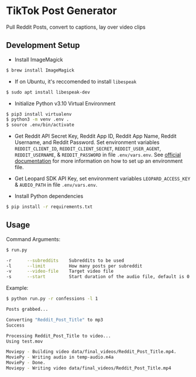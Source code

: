# TikTok Post Generator

Pull Reddit Posts, convert to captions, lay over video clips

## Development Setup

- Install ImageMagick

```bash
$ brew install ImageMagick
```

- If on Ubuntu, it's reccomended to install `libespeak`

```bash
$ sudo apt install libespeak-dev
```
 
- Initialize Python v3.10 Virtual Environment

```bash
$ pip3 install virtualenv
$ python3 -m venv .env .
$ source .env/bin/activate
```

- Get Reddit API Secret Key, Reddit App ID, Reddit App Name, Reddit Username, and Reddit Password. Set environment variables `REDDIT_CLIENT_ID`, `REDDIT_CLIENT_SECRET`, `REDDIT_USER_AGENT`, `REDDIT_USERNAME`, & `REDDIT_PASSWORD` in file `.env/vars.env`. See [official documentation](https://code.visualstudio.com/docs/python/environments#_environment-variables) for more information on how to set up an environment file.

- Get Leopard SDK API Key, set environment variables `LEOPARD_ACCESS_KEY` & `AUDIO_PATH` in file `.env/vars.env`.

- Install Python dependencies

```bash
$ pip install -r requirements.txt
```

## Usage

Command Arguments:

```bash
$ run.py

-r      --subreddits    Subreddits to be used
-l      --limit         How many posts per subreddit
-v      --video-file    Target video file
-s      --start         Start duration of the audio file, default is 0
```

Example:

```bash
$ python run.py -r confessions -l 1

Posts grabbed...

Converting "Reddit_Post_Title" to mp3
Success

Processing Reddit_Post_Title to video...
Using test.mov

Moviepy - Building video data/final_videos/Reddit_Post_Title.mp4.
MoviePy - Writing audio in temp-audio.m4a
MoviePy - Done.                                                                                                                                                                                                                     
Moviepy - Writing video data/final_videos/Reddit_Post_Title.mp4
```
